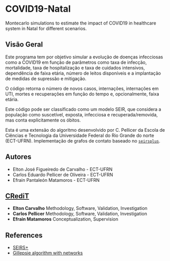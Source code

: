 # COVID19-Natal
Montecarlo simulations to estimate the impact of COVID19 in healthcare system in Natal for different scenarios.

## Visão Geral

Este programa tem por objetivo simular a evolução de doenças infecciosas como a
COVID19 em função de parâmetros como taxa de infecção, mortalidade, taxa de
hospitalização e taxa de cuidados intensivos, dependência de faixa etária,
número de leitos disponíveis e a implantação de medidas de supressão e
mitigação.

O código retorna o número de novos casos, internações, internações em UTI,
mortes e recuperações em função do tempo e, opcionalmente, faixa etária.

Este código pode ser classificado como um modelo SEIR, que considera a
população como suscetível, exposta, infecciosa e recuperada/removida, mas conta
explicitamente os óbitos.

Esta é uma extensão do algoritmo desenvolvido por C. Pellicer da Escola de
Ciências e Tecnologia da Universidade Federal do Rio Grande do norte
(ECT-UFRN). Implementação de grafos de contato baseado no
[`seirsplus`](https://github.com/ryansmcgee/seirsplus).

## Autores

- Elton José Figueiredo de Carvalho - ECT-UFRN
- Carlos Eduardo Pellicer de Oliveira - ECT-UFRN
- Efrain Pantaleón Matamoros - ECT-UFRN

## [CRediT](https://onlinelibrary.wiley.com/doi/full/10.1002/leap.1210)

- **Elton Carvalho** Methodology, Software, Validation, Investigation
- **Carlos Pellicer** Methodology, Software, Validation, Investigation
- **Efrain Matamoros** Conceptualization, Supervision

## References

- [SEIRS+](https://github.com/ryansmcgee/seirsplus)
- [Gillepsie algorithm with networks](https://andrewmellor.co.uk/blog/articles/2014/12/19/gillespie-epidemics/)
